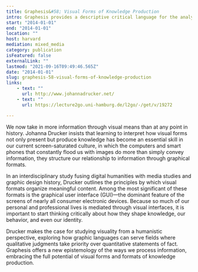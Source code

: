 ```yaml
---
title: Graphesis&#58; Visual Forms of Knowledge Production
intro: Graphesis provides a descriptive critical language for the analysis of graphical knowledge.
start: "2014-01-01"
end: "2014-01-01"
location: ""
host: harvard
mediation: mixed_media
category: publication
isFeatured: false
externalLink: ""
lastmod: "2021-09-16T09:49:46.565Z"
date: "2014-01-01"
slug: graphesis-58-visual-forms-of-knowledge-production
links:
    - text: ""
      url: http://www.johannadrucker.net/
    - text: ""
      url: https://lecture2go.uni-hamburg.de/l2go/-/get/v/19272

---
```

We now take in more information through visual means than at any point in history. Johanna Drucker insists that learning to interpret how visual forms not only present but produce knowledge has become an essential skill in our current screen-saturated culture, in which the computers and smart phones that constantly flood us with images do more than simply convey information, they structure our relationship to information through graphical formats. 

In an interdisciplinary study fusing digital humanities with media studies and graphic design history, Drucker outlines the principles by which visual formats organize meaningful content. Among the most significant of these formats is the graphical user interface (GUI)—the dominant feature of the screens of nearly all consumer electronic devices. Because so much of our personal and professional lives is mediated through visual interfaces, it is important to start thinking critically about how they shape knowledge, our behavior, and even our identity.

Drucker makes the case for studying visuality from a humanistic perspective, exploring how graphic languages can serve fields where qualitative judgments take priority over quantitative statements of fact. Graphesis offers a new epistemology of the ways we process information, embracing the full potential of visual forms and formats of knowledge production.